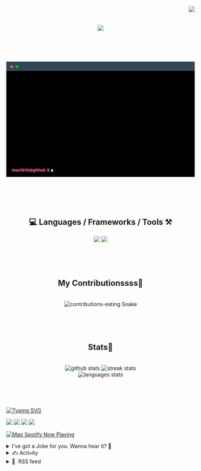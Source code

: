<!-- VISITOR BADGE -->
<!-- https://github.com/hehuapei/visitor-badge -->

<img align="right" src="https://visitor-badge.laobi.icu/badge?page_id=mao1910.mao1910&left_color=%2379DAF9&right_color=%23FE6E96" />


<!-- TYPING SVG -->
<!-- https://github.com/DenverCoder1/readme-typing-svg -->

<h1 align="center">
    <img src="https://readme-typing-svg.herokuapp.com/?font=Righteous&size=35&center=true&vCenter=true&width=500&height=70&color=FE6E96&font=poppins&duration=5000&lines=Hi+There!+👋;+I'm+Mao!;" />
</h1>

<br/>

<!-- CODE/TERMINAL ABOUT ME -->
<h1 align="center">
<img src="./assets/terminal-5.gif" alt="Terminal" />
</h1>

<br/><br/><br/>


<!-- TECHNOLOGIES LOGOS -->
<!-- https://github.com/tandpfun/skill-icons -->

<h2 align="center">💻 Languages / Frameworks / Tools ⚒️</h2>
<div align="center">
    <img src="https://skillicons.dev/icons?i=javascript,typescript,angular,react,html,css,scss,bootstrap,cs,java,spring" />
    <img src="https://skillicons.dev/icons?i=flutter,firebase,supabase,mysql,git,github,gitlab,vscode,idea,maven,figma" />
</div>

<br/><br/><br/>


<!-- CONTRIBUTIONS SNAKE GAME -->
<!-- https://github.com/Platane/snk -->

<div align="center">
  <h2> My Contributionssss🐍 </h2>
  <br>
  <img alt="contributions-eating Snake" src="https://raw.githubusercontent.com/mao1910/mao1910/output/github-contribution-grid-snake.svg" />

  <!-- Four lines below suggested by Planate for Dark mode-->
  <picture>
  <source media="(prefers-color-scheme: dark)" srcset="github-snake-dark.svg" />
  <source media="(prefers-color-scheme: light)" srcset="github-snake.svg" />
  </picture>
  
  <br/><br/><br/>
</div>


<!-- GITHUB STATS -->
<!-- https://github.com/DenverCoder1/github-readme-streak-stats -->
<!-- https://github.com/anuraghazra/github-readme-stats -->
<!-- https://github-readme-stats-mao1910.vercel.app/ My own Vercel deployment-->

<h2 align="center"> Stats📝 </h2>
  <br>
<div align=center>
  <img width=429 src="https://github-readme-stats-mao1910.vercel.app/api?username=mao1910&count_private=true&show_icons=true&theme=dracula&rank_icon=github&hide=contribs&border_radius=10&border_color=79DAF9" alt="github stats"/>
  <img width=396 src="https://streak-stats.demolab.com/?user=mao1910&count_private=true&theme=dracula&currStreakNum=79DAF9&currStreakLabel=FE6E96&border_radius=10&border=79DAF9" alt="streak stats"/>
  <br/>
  <img src="https://github-readme-stats-mao1910.vercel.app/api/top-langs/?username=mao1910&layout=compact&theme=dracula&border_radius=10&size_weight=0.5&count_weight=0.5&border_color=79DAF9" alt="languages stats" />
</div>

<br/><br/><br/>


<!-- FOOTER -->
<!-- https://github.com/DenverCoder1/readme-typing-svg -->
<!-- https://readme-typing-svg.demolab.com/demo/ -->

<a href="https://git.io/typing-svg"><img src="https://readme-typing-svg.demolab.com?font=Poppins&pause=1000&color=FE6E96&width=535&lines=Thanks+for+dropping+by!;Feel+free+to+check+any+of+the+Socials+below+%F0%9F%91%87;Or+the+Joke+Of+The+Day+if+you're+down+for+a+giggle+%F0%9F%98%9D;Hope+to+see+you+again+%F0%9F%91%8A;Uh%3F+You're+still+here%3F;Well...+I'm+running+out+of+things+to+say...;Tell+you+what%2C+due+to+your+effort+and+perseverance%2C;I+shall+present+you+with+a+short+poem%3A;%22To+code%2C+or+not+to+code%2C+that+is+the+question%3A;Whether+'tis+nobler+in+the+IDE+to+debug;The+errors+and+issues+of+outrageous+software%2C;Or+to+take+up+the+keyboard+against+a+sea+of+bugs;And+by+coding%2C+end+them.%22;by+William+Shakespeare%2C+probably.+;Pretty+sure+that's+Hamlet's.;Alrighty%2C+this+has+been+fun.;But+I'll+restart+the+loop+now...+see+ya+soon!" alt="Typing SVG" /></a>


<!--  SOCIAL NETWORKS -->
<!-- https://github.com/alexandresanlim/Badges4-README.md-Profile -->

  <div> 
    <a href="https://www.linkedin.com/" target="_blank"><img src="https://img.shields.io/badge/-LinkedIn-%230077B5?style=for-the-badge&logo=linkedin&logoColor=white" target="_blank"></a> <!-- ADD LINKEDIN PROFILE -->
    <a href = "https://www.google.com"><img src="https://img.shields.io/badge/Portfolio-4285F4?style=for-the-badge&logo=Google-chrome&logoColor=white" target="_blank"></a> <!-- ADD PORTFOLIO WEBSITE -->
    <a href="https://discord.gg" target="_blank"><img src="https://img.shields.io/badge/Discord-7289DA?style=for-the-badge&logo=discord&logoColor=white" target="_blank"></a> <!-- ADD DISCORD -->
    <a href = "mao1910dev@gmail.com"><img src="https://img.shields.io/badge/Gmail-D14836?style=for-the-badge&logo=gmail&logoColor=white" target="_blank"></a>
  </div>


<!-- SPOTIFY PLAYING-->
<!-- https://github.com/novatorem/novatorem -->
<!-- https://spotify-now-playing-novatorem-git-main-mao1910.vercel.app/ My own Vercel deployment-->

[<img width=438px src="https://spotify-now-playing-git-main-mao1910.vercel.app//api/spotify/?border_color=FE6E96" alt="Mao Spotify Now Playing" />](https://open.spotify.com/user/31542et242zglhf42ydrtqgvuvde)


<!-- JOKE OF THE DAY -->
<!-- https://github.com/ABSphreak/readme-jokes -->
<!-- https://readme-jokes-git-master-mao1910.vercel.app/ My own Vercel deployment-->

<details>
<summary>I've got a Joke for you. Wanna hear it? 🙈</summary>

<br/>

 <tr>
 <td style="padding-top:4px"><img src = "https://readme-jokes-git-master-mao1910.vercel.app/api?&theme=dracula"></td>
 </tr>

</details>


<!-- ACTIVITY -->
<!-- https://github.com/jamesgeorge007/github-activity-readme -->


<details>
<summary>✍️ Activity</summary>

<br/>
<!-- START_SECTION:activity -->
<!--END_SECTION:activity-->

</details>


<!-- RSS FEED -->
<!-- https://github.com/gautamkrishnar/blog-post-workflow -->


<details>
<summary>📕 &nbsp;RSS feed</summary>

<br/>

<!-- BLOG-POST-LIST:START -->
 #### - [Generating Thumbnails from Videos using ApyHub’s API](https://dev.to/apyhub/generating-thumbnails-from-videos-using-apyhubs-api-p3k) 
 <details><summary>Article</summary> <p>As we have discussed in <a href="https://apyhub.com/blog/video-thumbnails-for-seo">previous articles</a>, video thumbnails have a lot of benefits and possible uses, including:</p>

<p>enhanced visual appeal, improved user experience, and of course a boost in brand identity and recognition. In this tutorial, we will go a bit more technical - focusing on the <a href="https://apyhub.com/utility/video-thumbnail">ApyHub video thumbnail</a> generator API.</p>

<p>No worries, this will be extremely simple and detailed. We will go slow and step by step, guiding you through every little detail. We will cover the API's core functionalities, including how to request thumbnails from videos using simple HTTP requests.</p>

<p>Moreover, we will show something cool: How to customize thumbnail dimensions and extract thumbnails from various time points within a video. Finally we will show how to seamlessly implement the generated thumbnails into your applications or websites</p>

<p>First things first - We'll start by importing packages and walk you through the process to execute the file using the Node.js command.</p>

<h3>
  
  
  <strong>Step 1: Set up the project</strong>
</h3>

<p>Create a new directory for your project and navigate to it using the terminal<br>
</p>

<div class="highlight js-code-highlight">
<pre class="highlight jsx"><code><span class="nx">mkdir</span> <span class="nx">video</span><span class="o">-</span><span class="nx">thumbnail</span><span class="o">-</span><span class="nx">api</span><span class="o">-</span><span class="nx">nodejs</span>
<span class="nx">cd</span> <span class="nx">video</span><span class="o">-</span><span class="nx">thumbnail</span><span class="o">-</span><span class="nx">api</span><span class="o">-</span><span class="nx">nodejs</span>
</code></pre>

</div>



<h3>
  
  
  Step 2: Initialize Node.js Project
</h3>

<p>Initialize a Node.js project by running the following command. This will create a package.json file.<br>
</p>

<div class="highlight js-code-highlight">
<pre class="highlight jsx"><code><span class="nx">npm</span> <span class="nx">init</span> <span class="o">-</span><span class="nx">y</span>
</code></pre>

</div>



<h3>
  
  
  Step 3: Install Required Packages
</h3>

<p>Install the required packages: Axios for making HTTP requests and form-data for handling multipart/form-data.<br>
</p>

<div class="highlight js-code-highlight">
<pre class="highlight jsx"><code><span class="nx">npm</span> <span class="nx">install</span> <span class="nx">axios</span> <span class="nx">form</span><span class="o">-</span><span class="nx">data</span> <span class="nx">fs</span>
</code></pre>

</div>



<p>Once we run <code>npm install</code> in the terminal, the command triggers the installation of the specified dependencies listed in the project's package.json file. The following dependencies are commonly installed.</p>

<p><strong>axios:</strong> A popular HTTP client library for making HTTP requests in Node.js. It simplifies the process of sending HTTP requests and handling responses. In this case, axios is used to make a POST request to the Video Watermarking API, sending the video URL and watermark image URL.</p>

<p><strong>form-data:</strong> form-data is a JavaScript library that provides a way to create and handle multipart/form-data requests. It allows you to easily construct and send HTTP requests that contain files or other binary data. This library is often used in conjunction with axios or other HTTP client libraries to send form-based requests with files attached.</p>

<p><strong>fs (File System)</strong>: A built-in module in Node.js that provides functionalities for working with the file system. In this context, fs is used to create a write stream and save the watermarked video file. The createWriteStream function allows you to write the response data from the API request directly to a file on the local file system.</p>

<h3>
  
  
  Step 4: Create Your Integration Script
</h3>

<p>Create a file named <strong>generateThumbnail.js</strong> in your project directory.<br>
</p>

<div class="highlight js-code-highlight">
<pre class="highlight jsx"><code><span class="c1">// Import required packages</span>
<span class="kd">const</span> <span class="nx">axios</span> <span class="o">=</span> <span class="nx">require</span><span class="p">(</span><span class="dl">'</span><span class="s1">axios</span><span class="dl">'</span><span class="p">);</span>
<span class="kd">const</span> <span class="nx">FormData</span> <span class="o">=</span> <span class="nx">require</span><span class="p">(</span><span class="dl">'</span><span class="s1">form-data</span><span class="dl">'</span><span class="p">);</span>
<span class="kd">const</span> <span class="nx">fs</span> <span class="o">=</span> <span class="nx">require</span><span class="p">(</span><span class="dl">'</span><span class="s1">fs</span><span class="dl">'</span><span class="p">);</span>

<span class="c1">// API endpoint URL</span>
<span class="kd">const</span> <span class="nx">apiUrl</span> <span class="o">=</span> <span class="dl">'</span><span class="s1">https://api.apyhub.com/generate/video-thumbnail/file</span><span class="dl">'</span><span class="p">;</span>

<span class="c1">// Replace 'YOUR_APY_TOKEN' with your actual API token</span>
<span class="kd">const</span> <span class="nx">apyToken</span> <span class="o">=</span> <span class="dl">'</span><span class="s1">YOUR_APY_TOKEN</span><span class="dl">'</span><span class="p">;</span>

<span class="c1">// Define the file path and details</span>
<span class="kd">const</span> <span class="nx">videoFilePath</span> <span class="o">=</span> <span class="dl">'</span><span class="s1">/path_to_file</span><span class="dl">'</span><span class="p">;</span>
<span class="kd">const</span> <span class="nx">outputFileName</span> <span class="o">=</span> <span class="dl">'</span><span class="s1">PROVIDE_THE_OUTPUT_FILE_NAME</span><span class="dl">'</span><span class="p">;</span>
<span class="kd">const</span> <span class="nx">startTime</span> <span class="o">=</span> <span class="dl">'</span><span class="s1">0</span><span class="dl">'</span><span class="p">;</span>
<span class="kd">const</span> <span class="nx">duration</span> <span class="o">=</span> <span class="dl">'</span><span class="s1">2</span><span class="dl">'</span><span class="p">;</span>
<span class="kd">const</span> <span class="nx">size</span> <span class="o">=</span> <span class="dl">'</span><span class="s1">400x300</span><span class="dl">'</span><span class="p">;</span>

<span class="k">async</span> <span class="kd">function</span> <span class="nx">generateThumbnail</span><span class="p">()</span> <span class="p">{</span>
  <span class="k">try</span> <span class="p">{</span>
    <span class="c1">// Create form data</span>
    <span class="kd">const</span> <span class="nx">form</span> <span class="o">=</span> <span class="k">new</span> <span class="nx">FormData</span><span class="p">();</span>
    <span class="nx">form</span><span class="p">.</span><span class="nx">append</span><span class="p">(</span><span class="dl">'</span><span class="s1">video</span><span class="dl">'</span><span class="p">,</span> <span class="nx">fs</span><span class="p">.</span><span class="nx">createReadStream</span><span class="p">(</span><span class="nx">videoFilePath</span><span class="p">));</span>
    <span class="nx">form</span><span class="p">.</span><span class="nx">append</span><span class="p">(</span><span class="dl">'</span><span class="s1">start_time</span><span class="dl">'</span><span class="p">,</span> <span class="nx">startTime</span><span class="p">);</span>
    <span class="nx">form</span><span class="p">.</span><span class="nx">append</span><span class="p">(</span><span class="dl">'</span><span class="s1">duration</span><span class="dl">'</span><span class="p">,</span> <span class="nx">duration</span><span class="p">);</span>
    <span class="nx">form</span><span class="p">.</span><span class="nx">append</span><span class="p">(</span><span class="dl">'</span><span class="s1">size</span><span class="dl">'</span><span class="p">,</span> <span class="nx">size</span><span class="p">);</span>

    <span class="c1">// Set headers</span>
    <span class="nx">form</span><span class="p">.</span><span class="nx">append</span><span class="p">(</span><span class="dl">'</span><span class="s1">apy-token</span><span class="dl">'</span><span class="p">,</span> <span class="nx">apiToken</span><span class="p">);</span>

    <span class="c1">// Make POST request</span>
    <span class="kd">const</span> <span class="nx">response</span> <span class="o">=</span> <span class="k">await</span> <span class="nx">axios</span><span class="p">.</span><span class="nx">post</span><span class="p">(</span><span class="nx">apiUrl</span><span class="p">,</span> <span class="nx">form</span><span class="p">,</span> <span class="p">{</span>
      <span class="na">headers</span><span class="p">:</span> <span class="p">{</span>
        <span class="nx">form</span><span class="p">.</span><span class="nx">getHeaders</span><span class="p">(),</span>
      <span class="p">},</span>
      <span class="na">params</span><span class="p">:</span> <span class="p">{</span>
        <span class="na">output</span><span class="p">:</span> <span class="nx">outputFileName</span><span class="p">,</span>
      <span class="p">},</span>
    <span class="p">});</span>

    <span class="nx">console</span><span class="p">.</span><span class="nx">log</span><span class="p">(</span><span class="dl">'</span><span class="s1">Thumbnail generation response:</span><span class="dl">'</span><span class="p">,</span> <span class="nx">response</span><span class="p">.</span><span class="nx">data</span><span class="p">);</span>
  <span class="p">}</span> <span class="k">catch</span> <span class="p">(</span><span class="nx">error</span><span class="p">)</span> <span class="p">{</span>
    <span class="nx">console</span><span class="p">.</span><span class="nx">error</span><span class="p">(</span><span class="dl">'</span><span class="s1">Error generating thumbnail:</span><span class="dl">'</span><span class="p">,</span> <span class="nx">error</span><span class="p">.</span><span class="nx">message</span><span class="p">);</span>
  <span class="p">}</span>
<span class="p">}</span>

<span class="c1">// Call the function to generate the thumbnail</span>
<span class="nx">generateThumbnail</span><span class="p">();</span>
</code></pre>

</div>



<p><strong>Step 5: Execute the Script</strong></p>

<p>Execute the script using the Node.js command.<br>
</p>

<div class="highlight js-code-highlight">
<pre class="highlight jsx"><code><span class="nx">node</span> <span class="nx">generateThumbnail</span><span class="p">.</span><span class="nx">js</span>
</code></pre>

</div>



<p>That's it! It wasn't so difficult right? We have now successfully integrated the <a href="https://apyhub.com/utility/video-thumbnail">Video Thumbnail API</a> using Node.js!</p>

<p>Using this service, we can generate video thumbnails from literally any part of a video file or URL (e.g. youtube). This way, we automate extracting thumbnails from videos , allowing for efficient and consistent extraction of thumbnails without the need of any manual work. This can save both time and resources for all businesses and content creators. </p>

<p>The <a href="https://apyhub.com/utility/video-thumbnail">ApyHub Video Thumbnail API</a> can also be integrated into existing workflows and platforms, making it easy to incorporate thumbnail extraction into existing processes.<br>
Good luck with using the API. Looking forward to any feedback on <a href="https://discord.gg/KcjnPHef7p">discord</a>.</p>

 </details> 
 <hr /> 

 #### - [Power Automate - Flow Logging in App Insights](https://dev.to/wyattdave/power-automate-flow-logging-in-app-insights-lp) 
 <details><summary>Article</summary> <p>One of the big challenges with maintaining production flows in Power Automate was the lack of read only access. This meant to read a flow log you would need full edit access, not good for production environments using Service Accounts.</p>

<p>Fortunately Microsoft heard us and just launch <a href="https://learn.microsoft.com/en-us/power-platform/admin/app-insights-cloud-flow">flow log integration with Application Insights</a>. App Insights is the Azure standard for all logging, so it's incredibly powerful, additionally it can be setup with notification alerts and used as a data source for Power BI dashboards. It's not free (small memory cost and for alerts) and requires someone with Azure experience and permissions to create one.</p>

<p>Couple of call outs:</p>

<ul>
<li>It's not the same as the logs, as you do not see in flow data (the inputs and outputs, just the actions)</li>
<li>The Global Power Platform Admin who creates the connection requires edit access to the app insight instance</li>
<li>Each connection is between one environment and one app, but you can create multiple connections to each app, so you could have all your production flows linked to one App, all Dev another. Likewise you could link one environment to 2 apps, one for all Prod, one for the particular Dev,Test,Prod stack.</li>
<li>In preview it works on any environment, once out of preview it will only work on Managed Environments (no surprise there lol)</li>
</ul>

<h2>
  
  
  Setup
</h2>

<p>Setup is nice and easy, you need to be a Global Power Platform Admin, then you select following menus:<br>
<strong>Analytics - Data Export - App Insights - New Data Export</strong></p>

<p><a href="https://res.cloudinary.com/practicaldev/image/fetch/s--q4iqS0aC--/c_limit%2Cf_auto%2Cfl_progressive%2Cq_auto%2Cw_800/https://dev-to-uploads.s3.amazonaws.com/uploads/articles/7s9sjxxe9cr728auuky7.png" class="article-body-image-wrapper"><img src="https://res.cloudinary.com/practicaldev/image/fetch/s--q4iqS0aC--/c_limit%2Cf_auto%2Cfl_progressive%2Cq_auto%2Cw_800/https://dev-to-uploads.s3.amazonaws.com/uploads/articles/7s9sjxxe9cr728auuky7.png" alt="app insight config 1" width="800" height="417"></a><br>
Select Power Automate and runs, triggers, actions</p>

<p><a href="https://res.cloudinary.com/practicaldev/image/fetch/s--1jf-PMs---/c_limit%2Cf_auto%2Cfl_progressive%2Cq_auto%2Cw_800/https://dev-to-uploads.s3.amazonaws.com/uploads/articles/0v45xhw85al4v6fosblv.png" class="article-body-image-wrapper"><img src="https://res.cloudinary.com/practicaldev/image/fetch/s--1jf-PMs---/c_limit%2Cf_auto%2Cfl_progressive%2Cq_auto%2Cw_800/https://dev-to-uploads.s3.amazonaws.com/uploads/articles/0v45xhw85al4v6fosblv.png" alt="select environment" width="800" height="455"></a><br>
Select required environment</p>

<p><a href="https://res.cloudinary.com/practicaldev/image/fetch/s--qYAhrFkc--/c_limit%2Cf_auto%2Cfl_progressive%2Cq_auto%2Cw_800/https://dev-to-uploads.s3.amazonaws.com/uploads/articles/oddufxop5koiqll5hbup.png" class="article-body-image-wrapper"><img src="https://res.cloudinary.com/practicaldev/image/fetch/s--qYAhrFkc--/c_limit%2Cf_auto%2Cfl_progressive%2Cq_auto%2Cw_800/https://dev-to-uploads.s3.amazonaws.com/uploads/articles/oddufxop5koiqll5hbup.png" alt="select app insights" width="800" height="454"></a><br>
Select subscription, resource group, from there you should see the list of available App Insights, select the required one</p>

<p><a href="https://res.cloudinary.com/practicaldev/image/fetch/s--cU_87BKc--/c_limit%2Cf_auto%2Cfl_progressive%2Cq_auto%2Cw_800/https://dev-to-uploads.s3.amazonaws.com/uploads/articles/aqi84jhzw8208zrnaab4.png" class="article-body-image-wrapper"><img src="https://res.cloudinary.com/practicaldev/image/fetch/s--cU_87BKc--/c_limit%2Cf_auto%2Cfl_progressive%2Cq_auto%2Cw_800/https://dev-to-uploads.s3.amazonaws.com/uploads/articles/aqi84jhzw8208zrnaab4.png" alt="app insight connections" width="800" height="373"></a></p>

<p>You should then see list of all your connections, you can add more with the new data export from the top.</p>
<h2>
  
  
  App Insights
</h2>

<p>App Insights can be found in your Azure Portal</p>

<p><a href="https://res.cloudinary.com/practicaldev/image/fetch/s--sp7yNqN0--/c_limit%2Cf_auto%2Cfl_progressive%2Cq_auto%2Cw_800/https://dev-to-uploads.s3.amazonaws.com/uploads/articles/vvy64f5u7hydz1mxtf5u.png" class="article-body-image-wrapper"><img src="https://res.cloudinary.com/practicaldev/image/fetch/s--sp7yNqN0--/c_limit%2Cf_auto%2Cfl_progressive%2Cq_auto%2Cw_800/https://dev-to-uploads.s3.amazonaws.com/uploads/articles/vvy64f5u7hydz1mxtf5u.png" alt="app insights" width="612" height="298"></a></p>

<p>There is so much you can do with App Insights, like live data, alerts, and more. But I'm just going to look at the log query, as this is in my opinion the most useful.</p>

<p><a href="https://res.cloudinary.com/practicaldev/image/fetch/s--xWhX1DZi--/c_limit%2Cf_auto%2Cfl_progressive%2Cq_auto%2Cw_800/https://dev-to-uploads.s3.amazonaws.com/uploads/articles/zaovm4iqaxjdtdnwmohz.png" class="article-body-image-wrapper"><img src="https://res.cloudinary.com/practicaldev/image/fetch/s--xWhX1DZi--/c_limit%2Cf_auto%2Cfl_progressive%2Cq_auto%2Cw_800/https://dev-to-uploads.s3.amazonaws.com/uploads/articles/zaovm4iqaxjdtdnwmohz.png" alt="app insight query" width="800" height="469"></a></p>

<p>There are couple key commands that I use:</p>

<p><code>let</code>- for variables <code>let myEnvironmentId = 'ca99eaab-99a9-ef99-9b99-99ded999999f';</code></p>

<p><code>requests</code> <code>dependencies</code> <code>traces</code> <code>exceptions</code> <code>customMetrics</code> - the table for what log you need, for Flows we just use requests and dependencies</p>

<p><code>| where</code> - standard filter the results by <code>| where customDimensions ['environmentId'] == myEnvironmentId</code></p>

<p><code>| extend</code> - brings nested keys/fields to the root <code>| extend Data = todynamic(tostring(customDimensions.Data))</code></p>

<p><code>| project</code> - selects required keys/fields for the report <code>| project timestamp ,id ,DisplayName = Data.FlowDisplayName</code></p>
<h2>
  
  
  Request and Dependency Structure
</h2>

<p>There are a lot of keys/fields returned from the 2 tables, but to keep it simple I will identify the key ones:</p>

<p><strong>Requests</strong></p>

<div class="table-wrapper-paragraph"><table>
<thead>
<tr>
<th>Key/Field            ﻿</th>
<th>Description</th>
<th>Node</th>
</tr>
</thead>
<tbody>
<tr>
<td>timestamp</td>
<td>date / time of run</td>
<td></td>
</tr>
<tr>
<td>id</td>
<td>GUID for app insights</td>
<td></td>
</tr>
<tr>
<td>success</td>
<td>boolean if run was successful</td>
<td></td>
</tr>
<tr>
<td>name</td>
<td>flow id</td>
<td></td>
</tr>
<tr>
<td>duration</td>
<td>time for flow to complete</td>
<td></td>
</tr>
<tr>
<td>itemType</td>
<td>request or dependency</td>
<td></td>
</tr>
<tr>
<td>customDimensions</td>
<td>main node of data</td>
<td></td>
</tr>
<tr>
<td>Data</td>
<td>node of data</td>
<td>customDimensions</td>
</tr>
<tr>
<td>FlowDisplayName</td>
<td>flow name</td>
<td>Data</td>
</tr>
<tr>
<td>RunId</td>
<td>Run ID</td>
<td>Data</td>
</tr>
<tr>
<td>tags</td>
<td>node of data</td>
<td>Data</td>
</tr>
<tr>
<td>createdBy</td>
<td>flow owner id</td>
<td>tags</td>
</tr>
<tr>
<td>environmentId</td>
<td>environment id</td>
<td>customDimensions</td>
</tr>
<tr>
<td>error</td>
<td>node of data</td>
<td>customDimensions</td>
</tr>
<tr>
<td>code</td>
<td>error description</td>
<td>error</td>
</tr>
<tr>
<td>message</td>
<td>error reason</td>
<td>error</td>
</tr>
<tr>
<td>signalCategory</td>
<td>log type (cloud/desktop)</td>
<td>customDimensions</td>
</tr>
</tbody>
</table></div>

<p><strong>Dependencies</strong></p>

<div class="table-wrapper-paragraph"><table>
<thead>
<tr>
<th>Key/Field﻿</th>
<th>Description</th>
<th>Node</th>
</tr>
</thead>
<tbody>
<tr>
<td>timestamp</td>
<td>date / time of run</td>
<td></td>
</tr>
<tr>
<td>id</td>
<td>GUID for app insights</td>
<td></td>
</tr>
<tr>
<td>resourceId</td>
<td>Flow ID</td>
<td>customDimensions</td>
</tr>
<tr>
<td>success</td>
<td>boolean if action was successful</td>
<td></td>
</tr>
<tr>
<td>name</td>
<td>action name</td>
<td></td>
</tr>
<tr>
<td>duration</td>
<td>time for flow to complete</td>
<td></td>
</tr>
<tr>
<td>itemType</td>
<td>request or dependency</td>
<td></td>
</tr>
<tr>
<td>RunId</td>
<td>Run ID</td>
<td>Data</td>
</tr>
<tr>
<td>customDimensions</td>
<td>main node of data</td>
<td></td>
</tr>
<tr>
<td>Data</td>
<td>node of data</td>
<td>customDimensions</td>
</tr>
<tr>
<td>FlowDisplayName</td>
<td>flow name</td>
<td>Data</td>
</tr>
<tr>
<td>operation_ParentId</td>
<td>Run ID</td>
<td>Data</td>
</tr>
<tr>
<td>actionType</td>
<td>action type</td>
<td>Data</td>
</tr>
<tr>
<td>tags</td>
<td>node of data</td>
<td>Data</td>
</tr>
<tr>
<td>createdBy</td>
<td>flow owner id</td>
<td>tags</td>
</tr>
<tr>
<td>environmentId</td>
<td>environment id</td>
<td>customDimensions</td>
</tr>
<tr>
<td>error</td>
<td>node of data</td>
<td>customDimensions</td>
</tr>
<tr>
<td>code</td>
<td>error description</td>
<td>error</td>
</tr>
<tr>
<td>message</td>
<td>error reason</td>
<td>error</td>
</tr>
<tr>
<td>signalCategory</td>
<td>log type (cloud/desktop)</td>
<td>customDimensions</td>
</tr>
</tbody>
</table></div>

<p><strong>Relationships</strong></p>

<p><a href="https://res.cloudinary.com/practicaldev/image/fetch/s--AdyWaEdf--/c_limit%2Cf_auto%2Cfl_progressive%2Cq_auto%2Cw_800/https://dev-to-uploads.s3.amazonaws.com/uploads/articles/nefgbdx9okyqluscli45.png" class="article-body-image-wrapper"><img src="https://res.cloudinary.com/practicaldev/image/fetch/s--AdyWaEdf--/c_limit%2Cf_auto%2Cfl_progressive%2Cq_auto%2Cw_800/https://dev-to-uploads.s3.amazonaws.com/uploads/articles/nefgbdx9okyqluscli45.png" alt="request to dependency relationships" width="800" height="497"></a></p>
<h2>
  
  
  Queries
</h2>

<p>You can see there are infinite different queries you can run, but I thought I would show the 3 that I have started to use:</p>

<p><strong>Flow Runs</strong><br>
</p>

<div class="highlight js-code-highlight">
<pre class="highlight plaintext"><code>let myEnvironmentId = 'ca84eccb-78a7-ef84-9b20-84ded785680f'; 
requests 
| where customDimensions ['resourceProvider'] == 'Cloud Flow' 
| where customDimensions ['signalCategory'] == 'Cloud flow runs' 
| where customDimensions ['environmentId'] == myEnvironmentId 
| extend Data = todynamic(tostring(customDimensions.Data)) 
| extend Error = todynamic(tostring(customDimensions.error)) 
| project timestamp 
,id 
,DisplayName = Data.FlowDisplayName
,name
,RunID = Data.OriginRunId  
,ErrorCode = Error.code  
,ErrorMessage = Error.message  
,success 
,customDimensions
</code></pre>

</div>



<p>This query brings up all my flow runs (I use the time range in App Insights to narrow down time range). I also add <code>| where success== False</code> when I want just failed runs.</p>

<p><a href="https://res.cloudinary.com/practicaldev/image/fetch/s--OgO0UcgO--/c_limit%2Cf_auto%2Cfl_progressive%2Cq_auto%2Cw_800/https://dev-to-uploads.s3.amazonaws.com/uploads/articles/nt9r1mfb7dg8cj46uzeq.png" class="article-body-image-wrapper"><img src="https://res.cloudinary.com/practicaldev/image/fetch/s--OgO0UcgO--/c_limit%2Cf_auto%2Cfl_progressive%2Cq_auto%2Cw_800/https://dev-to-uploads.s3.amazonaws.com/uploads/articles/nt9r1mfb7dg8cj46uzeq.png" alt="flow runs results" width="800" height="149"></a></p>

<p><strong>Flow Action Performance</strong><br>
</p>

<div class="highlight js-code-highlight">
<pre class="highlight plaintext"><code>let myEnvironmentId = 'ca99eaab-99a9-ef99-9b99-99ded999999f'; 
let myFlowId = '90911457-7dd5-453b-afb3-8f8f3374c599'; 
dependencies
| extend Data = todynamic(tostring(customDimensions.Data)) 
| extend DisplayName = Data.FlowDisplayName 
| extend RunID = Data.OriginRunId 
| extend Error = todynamic(tostring(customDimensions.error)) 
| extend ErrorCode = Error.code 
| extend ErrorMessage = Error.message 
| where name == 'Fail'
| where customDimensions.resourceId == myFlowId
| where customDimensions ['environmentId'] == myEnvironmentId 
| project timestamp 
,id 
,DisplayName 
,name
,operation_ParentId 
,ErrorCode
,ErrorMessage 
,success 
,customDimensions
</code></pre>

</div>



<p>This query allows me to look at how a specific action has performed over a set time span, helping debug potential issues.</p>

<p><a href="https://res.cloudinary.com/practicaldev/image/fetch/s--Yco1hQt8--/c_limit%2Cf_auto%2Cfl_progressive%2Cq_auto%2Cw_800/https://dev-to-uploads.s3.amazonaws.com/uploads/articles/vx841ca7i02wvmyj6ehl.png" class="article-body-image-wrapper"><img src="https://res.cloudinary.com/practicaldev/image/fetch/s--Yco1hQt8--/c_limit%2Cf_auto%2Cfl_progressive%2Cq_auto%2Cw_800/https://dev-to-uploads.s3.amazonaws.com/uploads/articles/vx841ca7i02wvmyj6ehl.png" alt="flow action results" width="800" height="106"></a></p>

<p><strong>Flow Detail</strong><br>
</p>

<div class="highlight js-code-highlight">
<pre class="highlight plaintext"><code>let myEnvironmentId = 'ca99eaab-99a9-ef99-9b99-99ded999999f'; 
let myEnvironmentId = 'ca84eccb-78a7-ef84-9b20-84ded785680f'; 
let queryId='08585075362661487682209269813CU165'; 
(requests |union dependencies) 
| extend Data = todynamic(tostring(customDimensions.Data)) 
| extend DisplayName = Data.FlowDisplayName 
| extend RunID = Data.OriginRunId 
| extend Error = todynamic(tostring(customDimensions.error)) 
| extend ErrorCode = Error.code 
| extend ErrorMessage = Error.message 
| where operation_ParentId == queryId or RunID == queryId 
| where customDimensions ['environmentId'] == myEnvironmentId 
| project timestamp 
,id 
,DisplayName 
,name
,RunID 
,operation_ParentId 
,ErrorCode
,ErrorMessage 
,success 
,customDimensions
</code></pre>

</div>



<p>The above query allows me to view a specific flow run, with the request and dependencies union'd together.</p>

<p><a href="https://res.cloudinary.com/practicaldev/image/fetch/s--54Kz8_ie--/c_limit%2Cf_auto%2Cfl_progressive%2Cq_auto%2Cw_800/https://dev-to-uploads.s3.amazonaws.com/uploads/articles/u1rlgzcgxdn10e70p3uc.png" class="article-body-image-wrapper"><img src="https://res.cloudinary.com/practicaldev/image/fetch/s--54Kz8_ie--/c_limit%2Cf_auto%2Cfl_progressive%2Cq_auto%2Cw_800/https://dev-to-uploads.s3.amazonaws.com/uploads/articles/u1rlgzcgxdn10e70p3uc.png" alt="flow run results" width="800" height="146"></a></p>

<h2>
  
  
  What's Next
</h2>

<p>So this is a good starting point to track flow performance and identify failed runs. But what is really cool is you can easily add the App Insights data to Power BI:</p>

<p><a href="https://res.cloudinary.com/practicaldev/image/fetch/s--i6Y9g6PY--/c_limit%2Cf_auto%2Cfl_progressive%2Cq_auto%2Cw_800/https://dev-to-uploads.s3.amazonaws.com/uploads/articles/ytqju7po2ggcb0sscmap.png" class="article-body-image-wrapper"><img src="https://res.cloudinary.com/practicaldev/image/fetch/s--i6Y9g6PY--/c_limit%2Cf_auto%2Cfl_progressive%2Cq_auto%2Cw_800/https://dev-to-uploads.s3.amazonaws.com/uploads/articles/ytqju7po2ggcb0sscmap.png" alt="app insights export" width="251" height="217"></a></p>

<p>Just click new dataset and it will open Power BI and create the connection and allow you to create reports with live data.</p>

<p><a href="https://res.cloudinary.com/practicaldev/image/fetch/s--QYLi6FcZ--/c_limit%2Cf_auto%2Cfl_progressive%2Cq_auto%2Cw_800/https://dev-to-uploads.s3.amazonaws.com/uploads/articles/orid5at4qkwijq56kj51.png" class="article-body-image-wrapper"><img src="https://res.cloudinary.com/practicaldev/image/fetch/s--QYLi6FcZ--/c_limit%2Cf_auto%2Cfl_progressive%2Cq_auto%2Cw_800/https://dev-to-uploads.s3.amazonaws.com/uploads/articles/orid5at4qkwijq56kj51.png" alt="power bi data connection" width="800" height="488"></a><br>
Below is auto generated, so you can do a lot more with some effort.<br>
<a href="https://res.cloudinary.com/practicaldev/image/fetch/s--a8RggktY--/c_limit%2Cf_auto%2Cfl_progressive%2Cq_auto%2Cw_800/https://dev-to-uploads.s3.amazonaws.com/uploads/articles/j8cxyibo9otszdicq8vk.png" class="article-body-image-wrapper"><img src="https://res.cloudinary.com/practicaldev/image/fetch/s--a8RggktY--/c_limit%2Cf_auto%2Cfl_progressive%2Cq_auto%2Cw_800/https://dev-to-uploads.s3.amazonaws.com/uploads/articles/j8cxyibo9otszdicq8vk.png" alt="power bi report" width="800" height="405"></a></p>

 </details> 
 <hr /> 

 #### - [Sentiment Analysis Using Python: A Beginner-Friendly Tutorial!](https://dev.to/pavanbelagatti/sentiment-analysis-using-python-a-beginner-friendly-tutorial-34da) 
 <details><summary>Article</summary> <p>If you've ever wondered how companies understand customer opinions, or how social media platforms gauge public sentiment, you're in the right place. Sentiment Analysis is a fascinating field at the intersection of data science and natural language processing, and Python is one of the most popular languages to perform this analysis. Whether you're completely new to Python or just new to the world of Sentiment Analysis, this tutorial is designed with you in mind. </p>

<h2>
  
  
  What is Sentiment Analysis?
</h2>

<p><a href="https://res.cloudinary.com/practicaldev/image/fetch/s--UVfpnM_L--/c_limit%2Cf_auto%2Cfl_progressive%2Cq_auto%2Cw_800/https://dev-to-uploads.s3.amazonaws.com/uploads/articles/ef1rsw5ab2r96bod5qqp.jpg" class="article-body-image-wrapper"><img src="https://res.cloudinary.com/practicaldev/image/fetch/s--UVfpnM_L--/c_limit%2Cf_auto%2Cfl_progressive%2Cq_auto%2Cw_800/https://dev-to-uploads.s3.amazonaws.com/uploads/articles/ef1rsw5ab2r96bod5qqp.jpg" alt="Sentiment Analysis" width="800" height="314"></a></p>

<p>Sentiment Analysis, also known as opinion mining, is the process of using natural language processing, text analysis, and computational linguistics to identify and categorize subjective opinions or feelings expressed in a piece of text. The primary objective is to determine the writer's attitude toward a particular topic, product, or service as positive, negative, or neutral. In some advanced forms, sentiment analysis may also involve identifying the intensity of the sentiment or even categorizing it into more specific emotional states like "happy," "angry," or "sad."</p>

<p>Let's understand sentiment analysis with a simple hands-on tutorial. We will use SingleStore's Notebooks feature in this tutorial. So <strong>let's get started!</strong></p>

<h2>
  
  
  Prerequisites
</h2>

<ul>
<li><a href="https://www.python.org/downloads/">Python installed</a></li>
<li>
<a href="https://www.singlestore.com/cloud-trial/?utm_medium=referral&amp;utm_source=pavan&amp;utm_term=devto&amp;utm_content=sentimentanalysis">SingleStore Notebook installed</a>. Signup and select SingleStore Notebooks feature</li>
<li>Install required Python package: textblob</li>
</ul>

<p>You can install TextBlob using pip:<br>
</p>

<div class="highlight js-code-highlight">
<pre class="highlight plaintext"><code>pip install textblob
</code></pre>

</div>

<h2>
  
  
  Steps to Create the SingleStore Notebook
</h2>

<p>We will use SingleStore's Notebooks feature (it is FREE to use) as our development environment for this tutorial.</p>

<p>The SingleStore Notebook extends the capabilities of Jupyter Notebook to enable data professionals to easily work and play around. </p>
<h4>
  
  
  What is SingleStore?
</h4>

<p><a href="https://www.singlestore.com/cloud-trial/?utm_medium=referral&amp;utm_source=pavan&amp;utm_term=devto&amp;utm_content=sentimentanalysis">SingleStore</a> is a distributed, in-memory, SQL database management system designed for high-performance, high-velocity applications. It offers real-time analytics and mixes the capabilities of a traditional operational database with that of an analytical database to allow for transactions and analytics to be performed in a single system.</p>

<p>Signup for <a href="https://www.singlestore.com/cloud-trial/?utm_medium=referral&amp;utm_source=pavan&amp;utm_term=devto&amp;utm_content=sentimentanalysis">SingleStore</a> to use the Notebooks.</p>

<p><a href="https://res.cloudinary.com/practicaldev/image/fetch/s--S25EcECw--/c_limit%2Cf_auto%2Cfl_progressive%2Cq_auto%2Cw_800/https://dev-to-uploads.s3.amazonaws.com/uploads/articles/ug1scnnwrz9ar1op5yji.png" class="article-body-image-wrapper"><img src="https://res.cloudinary.com/practicaldev/image/fetch/s--S25EcECw--/c_limit%2Cf_auto%2Cfl_progressive%2Cq_auto%2Cw_800/https://dev-to-uploads.s3.amazonaws.com/uploads/articles/ug1scnnwrz9ar1op5yji.png" alt="SingleStore Notebooks feature" width="592" height="832"></a></p>

<p>Once you sign up to SingleStore, you will also receive $600 worth free computing resources. So why not use this opportunity.</p>

<p>Click on 'Notebooks' and start with a blank Notebook.<br>
<a href="https://res.cloudinary.com/practicaldev/image/fetch/s--EwcKnmfM--/c_limit%2Cf_auto%2Cfl_progressive%2Cq_auto%2Cw_800/https://dev-to-uploads.s3.amazonaws.com/uploads/articles/99l9xf5hltflrjbl8qlx.png" class="article-body-image-wrapper"><img src="https://res.cloudinary.com/practicaldev/image/fetch/s--EwcKnmfM--/c_limit%2Cf_auto%2Cfl_progressive%2Cq_auto%2Cw_800/https://dev-to-uploads.s3.amazonaws.com/uploads/articles/99l9xf5hltflrjbl8qlx.png" alt="singlestore notebooks usage" width="800" height="961"></a></p>

<p>Name it something like 'Sentiment-Tutorial' or as per your wish.</p>

<p><a href="https://res.cloudinary.com/practicaldev/image/fetch/s--NvkD06D1--/c_limit%2Cf_auto%2Cfl_progressive%2Cq_auto%2Cw_800/https://dev-to-uploads.s3.amazonaws.com/uploads/articles/wk3s4wcsgl5tw3alfxa9.png" class="article-body-image-wrapper"><img src="https://res.cloudinary.com/practicaldev/image/fetch/s--NvkD06D1--/c_limit%2Cf_auto%2Cfl_progressive%2Cq_auto%2Cw_800/https://dev-to-uploads.s3.amazonaws.com/uploads/articles/wk3s4wcsgl5tw3alfxa9.png" alt="blank notebook" width="800" height="546"></a></p>

<p>Let's start working with our Notebook that we just created.<br>
Follow this step by step guide and keep adding the code shown in each step in your Notebook and execute it. Let's start!</p>
<h4>
  
  
  Step 1: Import Libraries
</h4>


<div class="highlight js-code-highlight">
<pre class="highlight plaintext"><code>from textblob import TextBlob
</code></pre>

</div>

<h4>
  
  
  Step 2: Define Sample Text Data
</h4>

<p>We'll use a list of sample sentences for this example.<br>
</p>
<div class="highlight js-code-highlight">
<pre class="highlight plaintext"><code>sample_texts = [
    "I love programming.",
    "I hate bugs.",
    "I feel indifferent about documentation.",
    "Debugging is fun!",
    "I'm frustrated with errors."
]

</code></pre>

</div>

<h4>
  
  
  Step 3: Analyze Sentiment
</h4>

<p>We'll loop through the sample texts and analyze their sentiment using TextBlob.<br>
</p>
<div class="highlight js-code-highlight">
<pre class="highlight plaintext"><code>for text in sample_texts:
    analysis = TextBlob(text)
    polarity = analysis.sentiment.polarity
    subjectivity = analysis.sentiment.subjectivity

    if polarity &gt; 0:
        sentiment = "Positive"
    elif polarity &lt; 0:
        sentiment = "Negative"
    else:
        sentiment = "Neutral"

    print(f"Text: {text}")
    print(f"Sentiment: {sentiment}")
    print(f"Polarity: {polarity}")
    print(f"Subjectivity: {subjectivity}")
    print("------")
</code></pre>

</div>


<p>This will output the sentiment, polarity, and subjectivity for each sample sentence.</p>
<h4>
  
  
  Step 4: Interpret Results
</h4>

<ul>
<li><p><strong>Polarity</strong>: Ranges from -1 to 1. Negative value indicates negative sentiment, and a positive value indicates positive sentiment.</p></li>
<li><p><strong>Subjectivity</strong>: Ranges from 0 to 1. Higher values indicate that the text contains personal opinion, emotion, or judgment.</p></li>
</ul>

<p>You can put all these code snippets together in a SingleStore Notebook to create a complete workflow for basic sentiment analysis.</p>

<p><a href="https://res.cloudinary.com/practicaldev/image/fetch/s--Ly1UrEqn--/c_limit%2Cf_auto%2Cfl_progressive%2Cq_auto%2Cw_800/https://dev-to-uploads.s3.amazonaws.com/uploads/articles/nz0tbg61gwtdywdefsbt.png" class="article-body-image-wrapper"><img src="https://res.cloudinary.com/practicaldev/image/fetch/s--Ly1UrEqn--/c_limit%2Cf_auto%2Cfl_progressive%2Cq_auto%2Cw_800/https://dev-to-uploads.s3.amazonaws.com/uploads/articles/nz0tbg61gwtdywdefsbt.png" alt="ss notebooks usage" width="800" height="451"></a></p>

<p><a href="https://res.cloudinary.com/practicaldev/image/fetch/s--2llxUtcd--/c_limit%2Cf_auto%2Cfl_progressive%2Cq_auto%2Cw_800/https://dev-to-uploads.s3.amazonaws.com/uploads/articles/uvbsa50dxyuc3zk5v3z9.png" class="article-body-image-wrapper"><img src="https://res.cloudinary.com/practicaldev/image/fetch/s--2llxUtcd--/c_limit%2Cf_auto%2Cfl_progressive%2Cq_auto%2Cw_800/https://dev-to-uploads.s3.amazonaws.com/uploads/articles/uvbsa50dxyuc3zk5v3z9.png" alt="sentiment analysis" width="798" height="1336"></a></p>

<p>The complete Notebook code is available here on my <a href="https://github.com/pavanbelagatti/sentiment-analysis">GitHub repository</a>. </p>

<p><em>Congratulations on completing 'Your First Sentiment Analysis Project in Python!</em> By now, you should have some understanding of the basics of Sentiment Analysis and how to implement it using Python and Notebooks. You've not only learned the theory but also applied it in a simple hands-on project. </p>

<p>As you continue your journey in data science, remember that Sentiment Analysis is just the tip of the iceberg. There are countless other exciting applications and techniques waiting for you to explore. So, what's next? Keep practicing, consider diving into more advanced topics like Large Language Models (LLMs), LangChain, Vector Databases, etc.</p>

<p>Take a look at my other articles that talk about the above important topics/concepts. </p>


<div class="ltag__link">
  <a href="/pavanbelagatti" class="ltag__link__link">
    <div class="ltag__link__pic">
      <img src="https://res.cloudinary.com/practicaldev/image/fetch/s--Zi879WGp--/c_limit%2Cf_auto%2Cfl_progressive%2Cq_auto%2Cw_800/https://res.cloudinary.com/practicaldev/image/fetch/s--SzI-nAkL--/c_fill%2Cf_auto%2Cfl_progressive%2Ch_150%2Cq_auto%2Cw_150/https://dev-to-uploads.s3.amazonaws.com/uploads/user/profile_image/68703/6b2032e7-c028-4024-b132-260b569d1989.jpeg" alt="pavanbelagatti">
    </div>
  </a>
  <a href="/pavanbelagatti/python-cheat-sheet-for-data-engineers-and-data-scientists-3emj" class="ltag__link__link">
    <div class="ltag__link__content">
      <h2>Python Cheat Sheet for Data Engineers and Data Scientists!</h2>
      <h3>Pavan Belagatti ・ Aug 31</h3>
      <div class="ltag__link__taglist">
        <span class="ltag__link__tag">#python</span>
        <span class="ltag__link__tag">#datascience</span>
        <span class="ltag__link__tag">#dataengineering</span>
        <span class="ltag__link__tag">#developers</span>
      </div>
    </div>
  </a>
</div>




<div class="ltag__link">
  <a href="/pavanbelagatti" class="ltag__link__link">
    <div class="ltag__link__pic">
      <img src="https://res.cloudinary.com/practicaldev/image/fetch/s--Zi879WGp--/c_limit%2Cf_auto%2Cfl_progressive%2Cq_auto%2Cw_800/https://res.cloudinary.com/practicaldev/image/fetch/s--SzI-nAkL--/c_fill%2Cf_auto%2Cfl_progressive%2Ch_150%2Cq_auto%2Cw_150/https://dev-to-uploads.s3.amazonaws.com/uploads/user/profile_image/68703/6b2032e7-c028-4024-b132-260b569d1989.jpeg" alt="pavanbelagatti">
    </div>
  </a>
  <a href="/pavanbelagatti/a-beginners-guide-to-building-llm-powered-applications-with-langchain-2d6e" class="ltag__link__link">
    <div class="ltag__link__content">
      <h2>A Beginner’s Guide to Building LLM-Powered Applications with LangChain!</h2>
      <h3>Pavan Belagatti ・ Aug 30</h3>
      <div class="ltag__link__taglist">
        <span class="ltag__link__tag">#datascience</span>
        <span class="ltag__link__tag">#dataengineering</span>
        <span class="ltag__link__tag">#llm</span>
        <span class="ltag__link__tag">#database</span>
      </div>
    </div>
  </a>
</div>



<div class="ltag__link">
  <a href="/pavanbelagatti" class="ltag__link__link">
    <div class="ltag__link__pic">
      <img src="https://res.cloudinary.com/practicaldev/image/fetch/s--Zi879WGp--/c_limit%2Cf_auto%2Cfl_progressive%2Cq_auto%2Cw_800/https://res.cloudinary.com/practicaldev/image/fetch/s--SzI-nAkL--/c_fill%2Cf_auto%2Cfl_progressive%2Ch_150%2Cq_auto%2Cw_150/https://dev-to-uploads.s3.amazonaws.com/uploads/user/profile_image/68703/6b2032e7-c028-4024-b132-260b569d1989.jpeg" alt="pavanbelagatti">
    </div>
  </a>
  <a href="/pavanbelagatti/wtf-is-a-vector-database-a-beginners-guide-16p" class="ltag__link__link">
    <div class="ltag__link__content">
      <h2>WTF Is a Vector Database: A Beginner's Guide!</h2>
      <h3>Pavan Belagatti ・ Aug 25</h3>
      <div class="ltag__link__taglist">
        <span class="ltag__link__tag">#database</span>
        <span class="ltag__link__tag">#ai</span>
        <span class="ltag__link__tag">#devops</span>
        <span class="ltag__link__tag">#developers</span>
      </div>
    </div>
  </a>
</div>


 </details> 
 <hr /> 

 #### - [AWS open source newsletter, #173](https://dev.to/aws/aws-open-source-newsletter-173-3bof) 
 <details><summary>Article</summary> <h2>
  
  
  September 11th, 2023 - Instalment #173
</h2>

<p>Welcome to #173 of the AWS open source newsletter, bringing you all the news and latest projects for AWS developers. This weeks new projects include a Golang based SDK for kernel eBPF operations, a project that helps you to optimise your network performance, a couple of projects for Apache Flink users, as well as a handful of different tools and demos featuring open source technologies helping to drive innovation in generative AI. !As well as the new projects, we also have content this week on open source technologies including ebpf, Apache Flink, Griptape, AWS Amplify, Amazon Corretto, Smithy, lakeFS, Jupyter, GitLab, OpenSearch, Apache Kafka, Apache Iceberg, OpenQAOA, AWS Toolkit for Visual Studio, Apache Airflow, PostgreSQL, MySQL, AWS SAM, PyTorch, and Flux. </p>

<p>Finally, be sure to check out the events section as there are a few events happening this week. Before you dive into the newsletter, check out the following information on open source mentorship program being sponsored by the OpenSearch project.</p>

<p><strong>Open Source Mentorship</strong></p>

<p>The OpenSearch group is going to be doing their second cohort of our open source mentorship program. This program helps new developers make contributions to open source software, giving them a portfolio to launch them into their career. This is a really exciting opportunity, so please make some time to read <a href="https://aws-oss.beachgeek.co.uk/38p">Receive mentorship from Amazon engineers and accelerate your career in Tech</a> where Iskander Rakhman talks about the history of the program, provides lots of details you will want to know, and provides a link where you can sign up. Please share with anyone you know who is looking for an opportunity like this to kick start their open source journey.</p>

<p><a href="https://res.cloudinary.com/practicaldev/image/fetch/s--3UiWUaZj--/c_limit%2Cf_auto%2Cfl_progressive%2Cq_auto%2Cw_800/https://opensearch.org/assets/media/blog-images/2023-09-05-college-contributor-initiative/Hot%2520Air%2520Balloon.jpg" class="article-body-image-wrapper"><img src="https://res.cloudinary.com/practicaldev/image/fetch/s--3UiWUaZj--/c_limit%2Cf_auto%2Cfl_progressive%2Cq_auto%2Cw_800/https://opensearch.org/assets/media/blog-images/2023-09-05-college-contributor-initiative/Hot%2520Air%2520Balloon.jpg" alt="image of open source mentorship blog post" width="800" height="369"></a></p>

<p><strong>Feedback</strong></p>

<p>Before you dive in however, I need your help!  Please please please take 1 minute to <a href="https://www.pulse.aws/promotion/10NT4XZQ">complete this short survey</a> and you will forever have my gratitude! </p>

<h3>
  
  
  Celebrating open source contributors
</h3>

<p>The articles and projects shared in this newsletter are only possible thanks to the many contributors in open source. I would like to shout out and thank those folks who really do power open source and enable us all to learn and build on top of what they have created.</p>

<p>So thank you to the following open source heroes:  Jay Pillai, Shikhar Kwatra, Karthik Sonti,  Ken Collins, Supratip Banerjee, Nathan Peck, Lionel Tchami, Dr. Aparna Sundar, Will Childs-Klein, Andrew Foss, Vijay Karumajji, Eric Johnson, Rio Astamal,  Sukhpreet Bedi, Betty Zheng, and Iskander Rakhman</p>

<h3>
  
  
  Latest open source projects
</h3>

<p><em>The great thing about open source projects is that you can review the source code. If you like the look of these projects, make sure you that take a look at the code, and if it is useful to you, get in touch with the maintainer to provide feedback, suggestions or even submit a contribution. The projects mentioned here do not represent any formal recommendation or endorsement, I am just sharing for greater awareness as I think they look useful and interesting!</em></p>

<h4>
  
  
  Tools
</h4>

<p><strong>hypergraph-tabular-lm</strong></p>

<p><a href="https://aws-oss.beachgeek.co.uk/38l">hypergraph-tabular-lm</a> This repository contains the official implementation for the paper <a href="https://aws-oss.beachgeek.co.uk/38m">HyTrel: Hypergraph-enhanced Tabular Data Representation Learning</a> with code, data, and checkpoints. From the abstract we can see:</p>

<blockquote>
<p>Language models pretrained on large collections of tabular data have demonstrated their effectiveness in several downstream tasks. However, many of these models do not take into account the row/column permutation invariances, hierarchical structure, etc. that exist in tabular data. To alleviate these limitations, we propose HYTREL, a tabular language model, that captures the permutation invariances and three more structural properties of tabular data by using hypergraphs–where the table cells make up the nodes and the cells occurring jointly together in each row, column, and the entire table are used to form three different types of hyperedges.</p>
</blockquote>

<p><a href="https://res.cloudinary.com/practicaldev/image/fetch/s--clyksqDQ--/c_limit%2Cf_auto%2Cfl_progressive%2Cq_auto%2Cw_800/https://github.com/awslabs/hypergraph-tabular-lm/blob/main/figure1.png%3Fraw%3Dtrue" class="article-body-image-wrapper"><img src="https://res.cloudinary.com/practicaldev/image/fetch/s--clyksqDQ--/c_limit%2Cf_auto%2Cfl_progressive%2Cq_auto%2Cw_800/https://github.com/awslabs/hypergraph-tabular-lm/blob/main/figure1.png%3Fraw%3Dtrue" alt="diagram of hypergraph tabular lm" width="800" height="274"></a></p>

<p><strong>dpdk-setup-eks</strong></p>

<p><a href="https://aws-oss.beachgeek.co.uk/37x">dpdk-setup-eks</a> provides sample code on how you can use packet acceleration using SRIOV (Single Root I/O Virtualization) and DPDK (Data Plane Development Kit) to achieve high network bandwidth, maximum throughput, and minimal latency in your cloud native workloads. SRIOV enables hardware-based acceleration in a virtualised environment that provides higher I/O performance, lower CPU utilisation, higher packet per second (PPS) performance, and lower latency. DPDK provides software-based development kit, which bypasses the operating system (OS) kernel and reduces packet processing overhead, resulting in performance improvement and lower latency. To help you get started with this code, following along with the post <a href="https://aws-oss.beachgeek.co.uk/37y">Automate Packet Acceleration configuration using DPDK on Amazon EKS</a>.</p>

<p><a href="https://res.cloudinary.com/practicaldev/image/fetch/s--PX5z_z1---/c_limit%2Cf_auto%2Cfl_progressive%2Cq_auto%2Cw_800/https://d2908q01vomqb2.cloudfront.net/c5b76da3e608d34edb07244cd9b875ee86906328/2023/08/30/Create-EKS-Nodegroup-with-the-pre-built-DPDK-AMI-1024x612.jpg" class="article-body-image-wrapper"><img src="https://res.cloudinary.com/practicaldev/image/fetch/s--PX5z_z1---/c_limit%2Cf_auto%2Cfl_progressive%2Cq_auto%2Cw_800/https://d2908q01vomqb2.cloudfront.net/c5b76da3e608d34edb07244cd9b875ee86906328/2023/08/30/Create-EKS-Nodegroup-with-the-pre-built-DPDK-AMI-1024x612.jpg" alt="overview of high performance networking on eks" width="800" height="478"></a></p>

<p><strong>aws-ebpf-sdk-go</strong></p>

<p><a href="https://aws-oss.beachgeek.co.uk/38k">aws-ebpf-sdk-go</a> is a Golang based SDK for kernel eBPF operations i.e, load/attach/detach eBPF programs and create/delete/update maps. SDK relies on Unix bpf() system calls. This SDK currently supports eBPF program types (a. Traffic Classifiers b. XDP c. Kprobes/Kretprobes d. Tracepoint probes), and Ring buffer (would need kernel 5.10+). The SDK currently does not support Map in Map and Perf buffer. This is the first version of SDK and interface is subject to change so kindly review the release notes before upgrading.</p>

<p><strong>static-checker-flink</strong></p>

<p><a href="https://aws-oss.beachgeek.co.uk/38n">static-checker-flink</a> The goal of this project is to catch certain issues with Apache Flink applications fast (during build/packaging). Covered cases include Kinesis connector compatibility issues, Apache Kafka connector compatibility issues, and MSK IAM Auth library issues. As an example of how you might use this, did you know that you have to use AWS Kinesis Connector 1.15.4 or above for Apache Flink 1.15 apps? This plugin is there to stop you from building an app that has such incompatible connector versions.</p>

<p><strong>managed-service-for-apache-flink-blueprints</strong></p>

<p><a href="https://aws-oss.beachgeek.co.uk/38o">managed-service-for-apache-flink-blueprints</a> are a curated collection of Apache Flink applications. Each blueprint will walk you through how to solve a practical problem related to stream processing using Apache Flink. These blueprints can be leveraged to create more complex applications to solve your business challenges in Apache Flink, and they are designed to be extensible. We will feature examples for both the DataStream and Table API where possible.</p>

<p>Currently the repo contains two blueprints, and you will find examples of Apache Flink applications that can be run locally, on an open source Apache Flink cluster, or on Managed Service for Apache Flink cluster.</p>

<h3>
  
  
  Demos, Samples, Solutions and Workshops
</h3>

<p><strong>generative-ai-demo-on-miro</strong></p>

<p><a href="https://aws-oss.beachgeek.co.uk/38g">generative-ai-demo-on-miro</a> is the source code for a super cool demo that shows three Generative AI use-cases integrated into single solution on Miro board (digital whiteboard). It turns Python notebooks into dynamic interactive experience, where several team members can brainstorm, explore, exchange ideas empowered by privately hosted Sagemaker generative AI models. This demo can be easily extended by adding use-cases to demonstrate new concepts and solutions.</p>

<p><a href="https://res.cloudinary.com/practicaldev/image/fetch/s--fM1D1ox0--/c_limit%2Cf_auto%2Cfl_progressive%2Cq_66%2Cw_800/https://github.com/aws-samples/generative-ai-demo-on-miro/blob/main/media/genai-demo-960x540_low_fps.gif%3Fraw%3Dtrue" class="article-body-image-wrapper"><img src="https://res.cloudinary.com/practicaldev/image/fetch/s--fM1D1ox0--/c_limit%2Cf_auto%2Cfl_progressive%2Cq_66%2Cw_800/https://github.com/aws-samples/generative-ai-demo-on-miro/blob/main/media/genai-demo-960x540_low_fps.gif%3Fraw%3Dtrue" alt="demo of generative miro board" width="" height=""></a></p>

<p><strong>lambda-rag</strong></p>

<p><a href="https://aws-oss.beachgeek.co.uk/38h">lambda-rag</a> is  a Retrieval Augmented Generation Chat AI Demo from AWS Hero Ken Collins. This OpenAI based RAG chat application that can help you learn about AI retrieval patterns. The technologies here are beginner friendly and easy to deploy to AWS Lambda. You will need an OpenAI API key to run this application, so check out the README for more details on other dependencies.</p>

<p>To help you get started and help explain everything,  Ken has put together a couple of great blog posts that really do a fantastic job of explaining the approach and the details. Make sure you read <a href="https://aws-oss.beachgeek.co.uk/38j">RAGs To Riches - Part #1 Generative AI &amp; Retrieval</a>, and the not surprisingly named, <a href="https://aws-oss.beachgeek.co.uk/38i">RAGs To Riches - Part #2 Building On Lambda</a></p>

<p><a href="https://res.cloudinary.com/practicaldev/image/fetch/s--bRnT2h2w--/c_limit%2Cf_auto%2Cfl_progressive%2Cq_auto%2Cw_800/https://raw.githubusercontent.com/metaskills/lambda-rag/main/public/lambda-rag-hats-light.png" class="article-body-image-wrapper"><img src="https://res.cloudinary.com/practicaldev/image/fetch/s--bRnT2h2w--/c_limit%2Cf_auto%2Cfl_progressive%2Cq_auto%2Cw_800/https://raw.githubusercontent.com/metaskills/lambda-rag/main/public/lambda-rag-hats-light.png" alt="example demo screenshot of rag demo app" width="800" height="514"></a></p>

<p><strong>griptape-hello-world</strong></p>

<p><a href="https://aws-oss.beachgeek.co.uk/38e">griptape-hello-world</a> Griptape is an open source project that provides an enterprise grade alternative to tools like LangChain, and in this repo I share some code that I put together whilst testing it out as part of writing a short blog post on this project, <a href="https://aws-oss.beachgeek.co.uk/38f">Getting gnarly with AI - a quick look at Griptape, an enterprise ready alternative to LangChain</a>. Let me know what you think if you try this out.</p>

<p><strong>genai-jumpstart-amplify-cdk-app</strong></p>

<p><a href="https://aws-oss.beachgeek.co.uk/383">genai-jumpstart-amplify-cdk-app</a> In this project we show you how you can take a SageMaker Generative AI model, expose it as a SageMaker Endpoint and consume the Foundational Model in a React Amplify front end. This sample project also demonstrates an implementation of Retrieval Augmented Generation using AWS OpenSearch. The project illustrates how to take sample documents and use a SageMaker Endpoint running an Embeddings LLM to get the embeddings and create an embeddings index within OpenSearch. The app integrates with Cognito for authentication. All the backend components including Lambda, SageMaker Endpoints, OpenSearch, Fargate all run within a VPC. </p>

<p>Jay Pillai, Shikhar Kwatra, and Karthik Sonti have put together a detailed blog post, <a href="https://aws-oss.beachgeek.co.uk/384">Build a secure enterprise application with Generative AI and RAG using Amazon SageMaker JumpStart</a>, to help bootstrap you with this code.</p>

<p><a href="https://res.cloudinary.com/practicaldev/image/fetch/s--wBPu8eJg--/c_limit%2Cf_auto%2Cfl_progressive%2Cq_auto%2Cw_800/https://d2908q01vomqb2.cloudfront.net/f1f836cb4ea6efb2a0b1b99f41ad8b103eff4b59/2023/08/23/genai-1.png" class="article-body-image-wrapper"><img src="https://res.cloudinary.com/practicaldev/image/fetch/s--wBPu8eJg--/c_limit%2Cf_auto%2Cfl_progressive%2Cq_auto%2Cw_800/https://d2908q01vomqb2.cloudfront.net/f1f836cb4ea6efb2a0b1b99f41ad8b103eff4b59/2023/08/23/genai-1.png" alt="overview of genai amplify demo app architecture" width="800" height="590"></a></p>

<h3>
  
  
  AWS and Community blog posts
</h3>

<p><strong>Community round up</strong></p>

<p>The community round up is my favourite part of the newsletter, as I get to read about some of the great open source work being done by the AWS community. This week starts off with AWS Community Builder Supratip Banerjee who takes a look at how to build Data version control using lakeFS, an open-source project that provides format-agnostic version control for data lakes, in the post <a href="https://aws-oss.beachgeek.co.uk/38a">A Step-by-Step Guide to Implementing Data Version Control</a>. Next up we have Nathan Peck who has put together <a href="https://aws-oss.beachgeek.co.uk/38b">Deploy Jupyter notebook container with Amazon ECS</a>, which is a nice detailed blueprint that shows how you can deploy Jupyter notebooks on Amazon ECS, leveraging underlying infrastructure optimised for AI (AWS Inferentia and AWS Trainium instance types). AWS Community Builders Lionel Tchami takes a look at setting up CI/CD pipelines using GitLab in his post, <a href="https://aws-oss.beachgeek.co.uk/38c">Every Project Deserves its CI/CD pipeline, no matter how small</a>, something I think we can all agree on. To wrap things up this week, we finish with Dr. Aparna Sundar who has put together <a href="https://aws-oss.beachgeek.co.uk/38d">OpenSearch Dashboards: A usability snapshot</a> that takes a look at the approach taken to enhance the user experience for OpenSearch users.</p>

<p><strong>Amazon Corretto</strong></p>

<p>Amazon Corretto Crypto Provider (ACCP)  is a collection of high-performance cryptographic implementations exposed via standard JCA/JCE interfaces, something I have spoken and demoed in the past. It is super cool stuff! I was therefore delighted when I saw Will Childs-Klein's post, <a href="https://aws-oss.beachgeek.co.uk/37z">Accelerating JVM cryptography with Amazon Corretto Crypto Provider 2</a> which looks at the updated version (ACCP 2) delivers comprehensive performance enhancements, with some algorithms (such as elliptic curve key generation) seeing a greater than 13-fold improvement over ACCP 1. This release also sees changes to the backing cryptography library for ACCP from OpenSSL (used in ACCP 1) to the AWS open source cryptography library, AWS libcrypto (AWS-LC). If you are a Java developer, then this is a must read post this week.</p>

<p><a href="https://res.cloudinary.com/practicaldev/image/fetch/s--htytlXIK--/c_limit%2Cf_auto%2Cfl_progressive%2Cq_auto%2Cw_800/https://d2908q01vomqb2.cloudfront.net/22d200f8670dbdb3e253a90eee5098477c95c23d/2023/08/29/img1-2.jpg" class="article-body-image-wrapper"><img src="https://res.cloudinary.com/practicaldev/image/fetch/s--htytlXIK--/c_limit%2Cf_auto%2Cfl_progressive%2Cq_auto%2Cw_800/https://d2908q01vomqb2.cloudfront.net/22d200f8670dbdb3e253a90eee5098477c95c23d/2023/08/29/img1-2.jpg" alt="overview of accp2 vs accp1 benchmark" width="800" height="448"></a></p>

<p><strong>Smithy</strong></p>

<p>Smithy is an open-source Interface Definition Language (IDL) and set of tools for building web services, created by AWS. AWS uses Smithy to model services, generate server scaffolding, generate SDKs for multiple languages, and generate AWS SDKs. Andrew Foss is excited to announce the release of a new capability, which he writes about in his post <a href="https://aws-oss.beachgeek.co.uk/389">Creating Smithy Projects with Smithy Init</a>. The release of the init command in Smithy CLI, enables developers to create new Smithy projects quickly and easily. Jump into the post to find out more about Smithy and this new update. [hands on]</p>

<p><strong>Other posts and quick reads</strong></p>

<ul>
<li>
<a href="https://aws-oss.beachgeek.co.uk/380">Introducing Amazon MSK as a source for Amazon OpenSearch Ingestion</a> looks at Amazon MSK as a source to Amazon OpenSearch Ingestion, a serverless, fully managed, real-time data collector for OpenSearch Service that makes this ingestion even easier [hands on]</li>
</ul>

<p><a href="https://res.cloudinary.com/practicaldev/image/fetch/s--3-aFYt6E--/c_limit%2Cf_auto%2Cfl_progressive%2Cq_auto%2Cw_800/https://d2908q01vomqb2.cloudfront.net/b6692ea5df920cad691c20319a6fffd7a4a766b8/2023/08/22/BDB-3631-image001.png" class="article-body-image-wrapper"><img src="https://res.cloudinary.com/practicaldev/image/fetch/s--3-aFYt6E--/c_limit%2Cf_auto%2Cfl_progressive%2Cq_auto%2Cw_800/https://d2908q01vomqb2.cloudfront.net/b6692ea5df920cad691c20319a6fffd7a4a766b8/2023/08/22/BDB-3631-image001.png" alt="overview of amazon msk and opensearch ingestion" width="800" height="340"></a></p>

<ul>
<li>
<a href="https://aws-oss.beachgeek.co.uk/381">Query your Iceberg tables in data lake using Amazon Redshift (Preview)</a> provides an example of querying an Iceberg table in Redshift using files stored in Amazon S3, demonstrating some of the key features like efficient row-level update and delete, and the schema evolution experience [hands on]</li>
</ul>

<p><a href="https://res.cloudinary.com/practicaldev/image/fetch/s--EDk-x2sa--/c_limit%2Cf_auto%2Cfl_progressive%2Cq_auto%2Cw_800/https://d2908q01vomqb2.cloudfront.net/b6692ea5df920cad691c20319a6fffd7a4a766b8/2023/08/29/BDB-3187-image001.jpg" class="article-body-image-wrapper"><img src="https://res.cloudinary.com/practicaldev/image/fetch/s--EDk-x2sa--/c_limit%2Cf_auto%2Cfl_progressive%2Cq_auto%2Cw_800/https://d2908q01vomqb2.cloudfront.net/b6692ea5df920cad691c20319a6fffd7a4a766b8/2023/08/29/BDB-3187-image001.jpg" alt="overview of apache iceberg tables in redshift" width="800" height="827"></a></p>

<ul>
<li>
<a href="https://aws-oss.beachgeek.co.uk/386">Optimization with OpenQAOA on Amazon Braket</a> explores how the open source project OpenQAOA is integrated  with Amazon Braket, demonstrating how to cast an optimisation problem</li>
<li>
<a href="https://aws-oss.beachgeek.co.uk/387">Build streaming data pipelines with Amazon MSK Serverless and IAM authentication</a> shows you how to create a serverless integration Lambda function between API Gateway and MSK Serverless as a way to do IAM authentication when your producer is not written in Java [hands on]</li>
</ul>

<p><a href="https://res.cloudinary.com/practicaldev/image/fetch/s--VRwlfd-B--/c_limit%2Cf_auto%2Cfl_progressive%2Cq_auto%2Cw_800/https://d2908q01vomqb2.cloudfront.net/b6692ea5df920cad691c20319a6fffd7a4a766b8/2023/08/24/image001.png" class="article-body-image-wrapper"><img src="https://res.cloudinary.com/practicaldev/image/fetch/s--VRwlfd-B--/c_limit%2Cf_auto%2Cfl_progressive%2Cq_auto%2Cw_800/https://d2908q01vomqb2.cloudfront.net/b6692ea5df920cad691c20319a6fffd7a4a766b8/2023/08/24/image001.png" alt="overview of Amazon MSK serverless and IAM authentication" width="800" height="353"></a></p>

<ul>
<li>
<a href="https://aws-oss.beachgeek.co.uk/388">Use the reverse token filter to enable suffix matching queries in OpenSearch</a> gives a hands on guide on how you can implement a suffix-based search [hands on]</li>
</ul>

<h3>
  
  
  Quick updates
</h3>

<p><strong>AWS Toolkit for Visual Studio</strong></p>

<p>Announced last week was news that the AWS Toolkit for Visual Studio is now generally available on the Arm64 version of Visual Studio (aka “Arm64 Visual Studio”). This release enables a Visual Studio user on a native Windows Arm64 device or on a device emulating Windows Arm64 on a M class Apple device to leverage the same AWS tooling that has been available to x64 versions of Visual Studio. You can read the full details in the post, <a href="https://aws-oss.beachgeek.co.uk/382">AWS Toolkit for Visual Studio adds support for Arm64 Visual Studio</a></p>

<p><strong>AWS SDK</strong></p>

<p>There is an upcoming change in the S3 GetObjectAttributes API, and so John Viegas has put together a post that users of the AWS SDK for Java v2, AWS SDK for .NET v3, and AWS Tools for PowerShell should read and understand how they can prepare. You can catch the post here, <a href="https://aws-oss.beachgeek.co.uk/385">Update to AWS SDK for Java v2, AWS SDK for .NET v3, and AWS Tools for PowerShell when using S3 GetObjectAttributes API</a></p>

<p><strong>Apache Airflow</strong></p>

<p>Amazon Managed Workflows for Apache Airflow (MWAA) has added certifications for International Organization for Standardization (ISO) and Information Security Registered Assessors Program (IRAP). Amazon Web Services (AWS) maintains certifications through extensive audits of its controls to ensure that information security risks that affect the confidentiality, integrity, and availability of company and customer information are appropriately managed. </p>

<p>Amazon MWAA is a managed orchestration service for Apache Airflow that makes it easier to set up and operate end-to-end data pipelines in the cloud. Amazon MWAA has certification for compliance with ISO/IEC 27001:2013, 27017:2015, 27018:2019, 27701:2019, 22301:2019, 9001:2015, and CSA STAR CCM v4.0. You can download copies of the AWS ISO certificates and use them to jump-start your own certification efforts. Further, with IRAP certification, you can meet the Australian Government Information Security Manual (ISM) control objectives while using Amazon MWAA.</p>

<p>In addition to ISO and IRAP certification, Amazon MWAA is also Health Insurance Portability and Accountability Act (HIPAA) eligible, in scope for System and Organization Controls (SOC) reports, and Payment Card Industry Data Security Standard (PCI) compliant. </p>

<p><strong>MySQL and PostgreSQL</strong></p>

<p>Amazon Relational Database Service (RDS) announces Amazon RDS Extended Support for Amazon Aurora and Amazon RDS database instances running MySQL 5.7, PostgreSQL 11, and higher major versions beyond the community end of life. Amazon RDS Extended Support provides you more time, up to three years, to upgrade to a new major version to help you meet your business requirements. Extended Support is available for Aurora MySQL-compatible edition, Aurora PostgreSQL-compatible edition, RDS for MySQL and RDS for PostgreSQL.</p>

<p>Starting in December, 2023, you will be able to opt-in to Amazon RDS Extended Support through the AWS Console, CLI, and APIs. When you opt-in to Extended Support, Amazon RDS will provide critical security and bug fixes for your MySQL and PostgreSQL databases after the community ends support for a major version. You can run your databases on Amazon Aurora and Amazon RDS with Extended Support for up to three years beyond a major version’s end of standard support date. Learn more about Extended Support, including supported engine versions, in the Amazon Aurora user guide and Amazon RDS User Guide.</p>

<p>Amazon RDS Extended Support is now available for Aurora MySQL-Compatible version 2 and higher, Aurora PostgreSQL-Compatible version 11 and higher, RDS for MySQL major versions 5.7 and higher, and RDS for PostgreSQL major versions 11 and higher in AWS Commercial and AWS GovCloud (US) Regions.</p>

<p>Find out more by reading the post, <a href="https://aws-oss.beachgeek.co.uk/37w">Introducing Amazon RDS Extended Support for MySQL databases on Amazon Aurora and Amazon RDS</a>, where Vijay Karumajji makes some compelling arguments why you should try and upgrade, but failing that, how  Amazon RDS Extended Support can help.</p>

<p><a href="https://res.cloudinary.com/practicaldev/image/fetch/s--8n2jr4FJ--/c_limit%2Cf_auto%2Cfl_progressive%2Cq_auto%2Cw_800/https://d2908q01vomqb2.cloudfront.net/887309d048beef83ad3eabf2a79a64a389ab1c9f/2023/09/01/DBBLOG-3499_img1-1024x308.png" class="article-body-image-wrapper"><img src="https://res.cloudinary.com/practicaldev/image/fetch/s--8n2jr4FJ--/c_limit%2Cf_auto%2Cfl_progressive%2Cq_auto%2Cw_800/https://d2908q01vomqb2.cloudfront.net/887309d048beef83ad3eabf2a79a64a389ab1c9f/2023/09/01/DBBLOG-3499_img1-1024x308.png" alt="overview of extended support diagram for MySQL" width="800" height="241"></a></p>

<p><strong>PostreSQL</strong></p>

<p>Aside from the Extended support news just mentioned, there are a couple of other updates worth noting.</p>

<p>First is news that Amazon Relational Database Service (RDS) for PostgreSQL now supports the h3-pg extension, which provides an API to H3, an open-source hexagonal, hierarchical geospatial indexing system. With this extension, you can perform different kinds of spatial analysis over large datasets, including efficient indexing and lookups, modeling flow through a grid, and applying machine learning models over your geospatial data stored in Amazon RDS for PostgreSQL. The H3 library provides an invariant set of hexagonal map tiles over multiple layers of resolution. This allows the h3-pg extension to index your geospatial data so you can efficiently query data on your maps. For example, a retailer planning new outlets may want to create a heatmap visualisation using traffic, mobility, demographic, and other geospatial datasets to identify locations best suited for their customers. You can also use H3 and PostGIS together to perform different geospatial analyses. h3-pg is available on database instances in Amazon RDS running PostgreSQL 15.4, 14.9, 13.12 and higher in all applicable AWS Regions.</p>

<p>Finally, Amazon RDS for PostgreSQL 16 Release Candidate 1 (RC1) is now available in the Amazon RDS Database Preview Environment, allowing you to evaluate the pre-release of PostgreSQL 16 on Amazon RDS for PostgreSQL. You can deploy PostgreSQL 16 RC1 in the Preview Environment and have the same benefits of a fully managed database, making it simpler to set up, operate, and monitor databases. PostgreSQL 16RC1 in the Preview Environment also includes support for logical decoding on read replicas, AWS libcrypto (AWS-LC), and over 80 PostgreSQL extensions such as pgvector, pg_tle, h3-pg, pg_cron, and rdkit.</p>

<p>The PostgreSQL community released PostgreSQL 16 RC1 on August 31, 2023 that enables logical replication from standbys and includes numerous performance improvements. PostgreSQL 16 also adds support for SQL/JSON constructors and identity functions, more query types that can use parallelism, introduction of using SIMD CPU acceleration, and the ‘pg_stat_io’ view that provides statistics on I/O usage. The Amazon RDS Database Preview Environment supports the latest generation of instance classes that are retained for a maximum period of 60 days and are automatically deleted after the retention period. Amazon RDS database snapshots that are created in the Preview Environment can only be used to create or restore database instances within the Preview Environment. You can use the PostgreSQL dump and load functionality to import or export your databases from the Preview Environment.</p>

<p><strong>AWS Serverless Application Model (SAM)</strong></p>

<p>The AWS Serverless Application Model (SAM) Command Line Interface (CLI) announces the launch of SAM CLI local testing and debugging on HashiCorp Terraform. The AWS SAM CLI is a developer tool that makes it easier to build, test, package, and deploy serverless applications. Terraform is an infrastructure as code tool that lets you build, change, and version cloud and on-premises resources safely and efficiently.</p>

<p>Customers can now use the SAM CLI to locally test and debug AWS Lambda functions and Amazon API Gateway defined in their Terraform application. SAM CLI can read the infrastructure resource information from the Terraform project and start Lambda functions and API Gateway endpoints locally running in a Docker container. Customers can invoke their function or API endpoint with an event payload, or attach a debugger using AWS toolkits on IDE to step through the Lambda function code. Previously, SAM CLI only supported local testing and debugging on CloudFormation templates. With this change, Terraform users can use the SAM CLI local testing commands like sam local start-api, sam local start-lambda and sam local invoke on their Terraform projects to speed up their development cycles. They can also use sam local generate command to generate mock test events for local testing.</p>

<p>This feature is supported with Terraform version 1.1+ and you can find out more by reading the post from Eric Johnson, <a href="https://aws-oss.beachgeek.co.uk/37v">AWS SAM support for HashiCorp Terraform now generally available</a></p>

<p><strong>PyTorch</strong></p>

<p>SageMaker Multi-Model Endpoint (MME) is a fully managed capability that allows customers to deploy 1000s of models on a single SageMaker endpoint and reduce costs. Until today, MME was not supported for PyTorch models deployed using TorchServe. Now, customers can use MME to deploy 1000s of PyTorch models using TorchServe to reduce inference costs.</p>

<p>Customers are increasingly building ML models using PyTorch to achieve business outcomes, To deploy these ML models, customers use TorchServe on CPU/GPU instances to meet desired latency and throughput goals. However, costs can add up if customers are deploying 10+ models. With MME support for TorchServe, customers can deploy 1000s of PyTorch based models on a single SageMaker endpoint. Behind the scenes, MME will run multiple models on a single instance and dynamically load/unload models across multiple instances based on the incoming traffic. With this feature, customers can save costs, as they can share instances behind an endpoint across 1000s of models and only pay for the number of instances used. </p>

<p>This feature supports PyTorch models which use SageMaker TorchServe Inference Container with all machine learning optimised CPU instances and single GPU instances in ml.g4dn, ml.g5, ml.p2, ml.p3 family. It is also available in all regions supported by Amazon SageMaker. </p>

<p><strong>lightsail-miab-installer</strong></p>

<p>This is a project from my fellow developer advocate Rio Astamal, that provides a user-friendly command-line tool to streamline the setup of Mail-in-a-Box on Amazon Lightsail. Rio contacted me that <a href="https://aws-oss.beachgeek.co.uk/2ym">lightsail-miab-installer</a> has had an update so go check out the changelog for updates. </p>

<h3>
  
  
  Videos of the week
</h3>

<p><strong>Start building with PL/Rust in Amazon RDS for PostgreSQL</strong></p>

<p>Rust combines the performance and resource efficiency of compiled languages like C with mechanisms that limit the risks from unsafe memory use. As a PostgreSQL trusted procedural language, PL/Rust provides memory safety so that an unprivileged user can run code in the database without the risk of crashing the database due to a software defect that corrupts memory. Developers can also package PL/Rust code as Trusted Language Extensions (TLE) for PostgreSQL to run on Amazon RDS. RDS for PostgreSQL customers can now use Rust to build high performance user defined functions to extend PostgreSQL for compute-intensive data processing. </p>

<p>In this session, Sukhpreet Bedi provides a brief introduction to Rust, walk you through how to deploy RDS for PostgreSQL with PL/Rust enabled, and show you how to write high-performance Rust code directly to your database.</p>

<p><iframe width="710" height="399" src="https://www.youtube.com/embed/ZluZH0Q5Mhw">
</iframe>
</p>

<p><strong>Mastering GitOps with Flux: Step-by-Step Guide for Effective Implementation</strong></p>

<p>GitOps is an effective way to achieve continuous deployment for Kubernetes clusters while meeting enterprise requirements like security, separation of privileges, audibility, and agility. In this series of 4 demos, Betty Zheng will show you some good practices for GitOps based on EKS and Flux CD. Check the YouTube listing for the supporting code so you can follow along too.</p>

<p><iframe width="710" height="399" src="https://www.youtube.com/embed/_jdq7BhK4IQ">
</iframe>
</p>

<p><strong>Open Source Brief</strong></p>

<p>Now featured every week in the AWS Community Radio show, grab a quick five minute recap of the weekly open source newsletter from yours truely.</p>

<p><iframe width="710" height="399" src="https://www.youtube.com/embed/zQjtBsjjCcc">
</iframe>
</p>

<p>Check out the <a href="https://aws-oss.beachgeek.co.uk/359">playlist here</a>.</p>

<p><strong>Build on Open Source</strong></p>

<p>For those unfamiliar with this show, Build on Open Source is where we go over this newsletter and then invite special guests to dive deep into their open source project. Expect plenty of code, demos and hopefully laughs. We have put together a playlist so that you can easily access all (sixteen) of the episodes of the Build on Open Source show. <a href="https://aws-oss.beachgeek.co.uk/episodes">Build on Open Source playlist</a>.</p>

<p>We are currently planning the third series - if you have an open source project you want to talk about, get in touch and we might be able to feature your project in future episodes of Build on Open Source.</p>

<h1>
  
  
  Events for your diary
</h1>

<p>If you are planning any events in 2023, either virtual, in person, or hybrid, get in touch as I would love to share details of your event with readers. </p>

<p><strong>Building ML capabilities with PostgreSQL and pgvector extension</strong><br>
<strong>YouTube, 14th September 4pm UK time</strong></p>

<p>Generative AI and Large Language Models (LLMs) are powerful technologies for building applications with richer and more personalized user experiences. Application developers who use Amazon Aurora for PostgreSQL or Amazon RDS for PostgreSQL can use pgvector, an open-source extension for PostgreSQL, to harness the power of generative AI and LLMs for driving richer user experiences. Register now to learn more about this powerful technology.</p>

<p>Watch it <a href="https://aws-oss.beachgeek.co.uk/325">live on YouTube</a>.</p>

<p><strong>Build ML into your apps with PostgreSQL and the pgvector extension</strong><br>
<strong>YouTube, 21st September 4pm UK time</strong></p>

<p>This office hours session is a follow up for those who attended the fireside chat titled "Building ML capabilities into your apps with PostgreSQL and the open-source pgvector extension". Others are also welcome. Office hours attendees can ask questions related to this topic. Application developers who use Amazon Aurora for PostgreSQL or Amazon RDS for PostgreSQL can use pgvector, an open-source extension for PostgreSQL, to harness the power of generative AI and LLMs for driving richer user experiences. Join us to ask your questions and hear the answers to the most frequently asked questions about the pgvector extension for PostgreSQL.</p>

<p>Watch it <a href="https://aws-oss.beachgeek.co.uk/326">live on YouTube</a>.</p>

<p><strong>Open Source Summit, Europe</strong><br>
<strong>September 19th-21st, Bilboa Spain</strong></p>

<p>"Open Source Summit is the premier event for open source developers, technologists, and community leaders to collaborate, share information, solve problems, and gain knowledge, furthering open source innovation and ensuring a sustainable open source ecosystem. It is the gathering place for open-source code and community contributors." You will find AWS as well as myself at Open Source Summit this year, so come by the AWS booth and say hello - from the glimpses I have seen so far, it is going to be awesome! Find out more at the official site, <a href="https://aws-oss.beachgeek.co.uk/31f">Open Source Summit Europe 2023</a>.</p>

<p><strong>OpenSearchCon</strong><br>
<strong>Seattle, September 27-29, 2023</strong></p>

<p>Registration is now open source OpenSearchCon. Check out this post from Daryll Swager, <a href="https://aws-oss.beachgeek.co.uk/2zk">Registration for OpenSearchCon 2023 is now open!</a> that provides you with what you can expect, and resources you need to help plan your trip.</p>

<p><strong>CDK Day, 2023</strong><br>
<strong>Online, 29th September 2023</strong></p>

<p>Back for the fourth instalment, this Community led event is a must attend for anyone working with infrastructure as code using the AWS Cloud Development Kit (CDK). It is intended to provide learning opportunities for all users of the CDK and related libraries. The event will be live streamed on YouTube, and you check more at the website, <a href="https://aws-oss.beachgeek.co.uk/fr">CDK Day</a> </p>

<p><strong>All Things Open</strong><br>
<strong>October, 15th-17th, Raleigh Convention Center, Raleigh, North Carolina</strong></p>

<p>I will be attending and speaking at All Things Open, looking at Apache Airflow as an container orchestrator. I will be there with a bunch of fellow AWS colleagues, and I hope to meet some of you there. Check us out at the AWS booth, where you will find me and the other AWS folk throughout the event. Check out the event and sessions/speakers at the official webpage for the event, <a href="https://aws-oss.beachgeek.co.uk/31e">AllThingsOpen 2023</a></p>

<p><strong>Open Source India</strong><br>
<strong>October 19th-21st, NIMHANS Convention Center, Bengaluru</strong></p>

<p>One of the most important open source events in the region, Open Source India will be welcoming thousands of attendees all to discuss and learn about open source technologies. I will be there too, doing a talk so I would love to meet with any of you who are also planning on attending. Check out more details on their web page, <a href="https://aws-oss.beachgeek.co.uk/31d">here</a>.</p>

<p><strong>Cortex</strong><br>
<strong>Every other Thursday, next one 16th February</strong></p>

<p>The Cortex community call happens every two weeks on Thursday, alternating at 1200 UTC and 1700 UTC. You can check out the GitHub project for more details, go to the <a href="https://aws-oss.beachgeek.co.uk/2h5">Community Meetings</a> section. The community calls keep a rolling doc of previous meetings, so you can catch up on the previous discussions. Check the <a href="https://aws-oss.beachgeek.co.uk/2h6">Cortex Community Meetings Notes</a> for more info.</p>

<p><strong>OpenSearch</strong><br>
<strong>Every other Tuesday, 3pm GMT</strong></p>

<p>This regular meet-up is for anyone interested in OpenSearch &amp; Open Distro. All skill levels are welcome and they cover and welcome talks on topics including: search, logging, log analytics, and data visualisation.</p>

<p>Sign up to the next session, <a href="https://aws-oss.beachgeek.co.uk/1az">OpenSearch Community Meeting</a></p>

<h3>
  
  
  Stay in touch with open source at AWS
</h3>

<p>Remember to check out the <a href="https://aws.amazon.com/opensource/?opensource-all.sort-by=item.additionalFields.startDate&amp;opensource-all.sort-order=asc">Open Source homepage</a> to keep up to date with all our activity in open source by following us on <a href="https://twitter.com/AWSOpen">@AWSOpen</a></p>

 </details> 
 <hr /> 

 #### - [🖊 I am building a pastebin alternative!](https://dev.to/shaancodes/i-am-building-a-pastebin-alternative-57o2) 
 <details><summary>Article</summary> <p>Hi.<br>
I wanted to learn T3 stack as it is trend right now. So what better way is there to learn a particular stack than actually creating a project in it. But, I did not wanted to create the traditional recipe app, social media app or a boring e-commerce app. I wanted to create something which can be used by others also.</p>

<p>So, I thought to myself what are the apps which I use, but it could've been better if I built it. I thought of lot of apps, but later came across pastebin. I thought to myself, "I could build it better".</p>

<h2>
  
  
  Is it a regular pastebin clone?
</h2>

<p>No, it's not exactly a pastebin clone, but rather I'm planning it to build it as an alternative to it. It's going to be better, with beautiful UI and everything. </p>

<h2>
  
  
  How is it going to be different?
</h2>

<p>The difference is I am gonna let users write notion like documents and then share it, unlike pastebin which only lets us share text. For writing documents, I'm gonna use <a href="https://novel.sh/">Novel.sh</a>. It is a WYSIWYG editor which provides interface and features similar to Notion. It also lets us use OpenAI API to integrate AI into it.</p>

<p><a href="https://res.cloudinary.com/practicaldev/image/fetch/s--pEW7PWB8--/c_limit%2Cf_auto%2Cfl_progressive%2Cq_auto%2Cw_800/https://dev-to-uploads.s3.amazonaws.com/uploads/articles/2v4xi3tkwerp9a7e23yd.png" class="article-body-image-wrapper"><img src="https://res.cloudinary.com/practicaldev/image/fetch/s--pEW7PWB8--/c_limit%2Cf_auto%2Cfl_progressive%2Cq_auto%2Cw_800/https://dev-to-uploads.s3.amazonaws.com/uploads/articles/2v4xi3tkwerp9a7e23yd.png" alt="Novel.sh" width="800" height="693"></a></p>

<p>It will have all the regular features like document sharing, password protection, document exposure, document expiration etc. For now, I'm planning to build a MVP in a week or so, and later I'll improve it by introducing more features into it.</p>

<h2>
  
  
  What tech stack I'm planning to use?
</h2>

<ul>
<li>T3 stack</li>
<li>Novel.sh (WYSIWYG editor)</li>
<li>shadcn/ui</li>
<li>MySql</li>
<li>PlanetScale</li>
<li>Vercel</li>
</ul>

<p>I am bad at naming things 😁, I had hard time thinking about a name for this project. I came up with "docshare", but I think it can be further improved. I'd appreciate it if you guys can help me come up with a perfect name for this project. Thanks in advance!</p>

<h3>
  
  
  My Socials
</h3>

<p>Twitter - <a href="https://twitter.com/shaancodes">https://twitter.com/shaancodes</a></p>

<p>Instagram - <a href="https://www.instagram.com/shaancodes/">https://www.instagram.com/shaancodes/</a></p>

<p>GitHub - <a href="https://github.com/shaan-alam/">https://github.com/shaan-alam/</a></p>

 </details> 
 <hr /> 
<!-- BLOG-POST-LIST:END -->
</table>
</details>


<!-- TODO
Change the 3stats boxes around, possibly two on top and one on bottom
Fix RSSfeed
Fix Spotify Playlists
Fix Socials [Portfolio, Discord, Linkedin]
In the future, add Public Repositories of Selected Projects
-->

